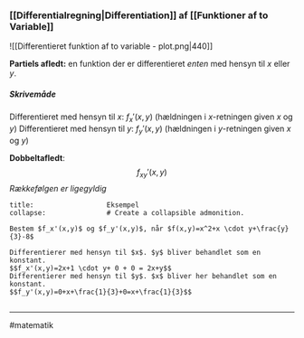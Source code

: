 ### [[Differentialregning|Differentiation]] af [[Funktioner af to Variable]]
![[Differentieret funktion af to variable - plot.png|440]]

**Partiels afledt:** en funktion der er differentieret *enten* med hensyn til $x$ eller $y$.

##### Skrivemåde
Differentieret med hensyn til $x$: $f_x'(x,y)$ (hældningen i $x$-retningen given $x$ og $y$)
Differentieret med hensyn til $y$: $f_y'(x,y)$ (hældningen i $y$-retningen given $x$ og $y$)

**Dobbeltafledt**:
$$f_{xy}'(x,y)$$
*Rækkefølgen er ligegyldig*


```ad-example # Admonition type. See below for a list of available types.
title:                  Eksempel
collapse:               # Create a collapsible admonition.

Bestem $f_x'(x,y)$ og $f_y'(x,y)$, når $f(x,y)=x^2+x \cdot y+\frac{y}{3}-8$ 

Differentierer med hensyn til $x$. $y$ bliver behandlet som en konstant.
$$f_x'(x,y)=2x+1 \cdot y+ 0 + 0 = 2x+y$$
Differentierer med hensyn til $y$. $x$ bliver her behandlet som en konstant.
$$f_y'(x,y)=0+x+\frac{1}{3}+0=x+\frac{1}{3}$$


```

---
#matematik